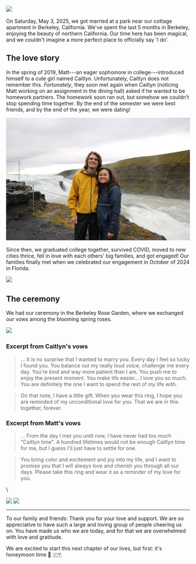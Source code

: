 ![](media/Rings.JPG)

On Saturday, May 3, 2025, we got married at a park near our cottage apartment in Berkeley, California. We've spent the last 5 months in Berkeley, enjoying the beauty of northern California. Our time here has been magical, and we couldn't imagine a more perfect place to officially say 'I do'.

## The love story

In the spring of 2019, Matt---an eager sophomore in college---introduced himself to a cute girl named Caitlyn. Unfortunately, Caitlyn does not remember this. 
*Fortunately*, they soon met again when Caitlyn (noticing Matt working on an assignment in the dining hall) asked if he wanted to be homework partners.
The homework soon ran out, but somehow we couldn't stop spending time together.
By the end of the semester we were best friends, and by the end of the year, we were dating!

![2019 in Iceland---not yet dating! :eyes:](media/Iceland.jpg)

Since then, we graduated college together, survived COVID, moved to new cities thrice, fell in love with each others' big families, and got engaged! 
Our families finally met when we celebrated our engagement in October of 2024 in Florida. 

![](media/Family.jpg)

## The ceremony

We had our ceremony in the  Berkeley Rose Garden, where we exchanged our vows among the blooming spring roses.

![](media/shortvid.gif)

### Excerpt from Caitlyn's vows
> ... It is no surprise that I wanted to marry you. Every day I feel so lucky I found you. You balance out my really loud voice, challenge me every day. You're kind and way more patient than I am. You push me to enjoy the present moment. You make life easier... I love you so much. You are definitely the one I want to spend the rest of my life with.

> On that note, I have a little gift. When you wear this ring, I hope you are reminded of my unconditional love for you. That we are in this together, forever.

### Excerpt from Matt's vows

> ... From the day I met you until now, I have never had too much "Caitlyn time".
> A hundred lifetimes would not be enough Caitlyn time for me, but I guess I'll just have to settle for one.

> You bring color and excitement and joy into my life, and I want to promise you that I will always love and cherish you through all our days.
> Please take this ring and wear it as a reminder of my love for you.

\ 

![](media/Kiss.jpeg)
![](media/Smile.JPG)

---

To our family and friends: Thank you for your love and support. We are so appreciative to have such a large and loving group of people cheering us on. 
You have made us who we are today, and for that we are overwhelmed with love and gratitude.


We are excited to start this next chapter of our lives, but first: it's honeymoon time :wave: :it: 
